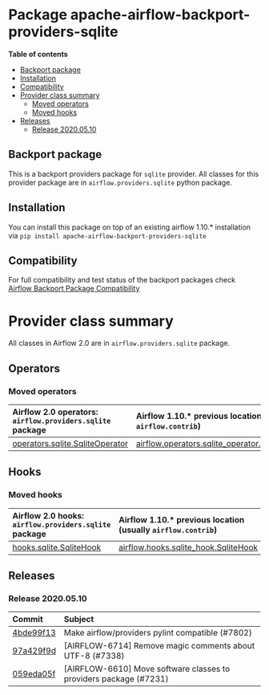<!--
 Licensed to the Apache Software Foundation (ASF) under one
 or more contributor license agreements.  See the NOTICE file
 distributed with this work for additional information
 regarding copyright ownership.  The ASF licenses this file
 to you under the Apache License, Version 2.0 (the
 "License"); you may not use this file except in compliance
 with the License.  You may obtain a copy of the License at

   http://www.apache.org/licenses/LICENSE-2.0

 Unless required by applicable law or agreed to in writing,
 software distributed under the License is distributed on an
 "AS IS" BASIS, WITHOUT WARRANTIES OR CONDITIONS OF ANY
 KIND, either express or implied.  See the License for the
 specific language governing permissions and limitations
 under the License.
 -->


# Package apache-airflow-backport-providers-sqlite

**Table of contents**

- [Backport package](#backport-package)
- [Installation](#installation)
- [Compatibility](#compatibility)
- [Provider class summary](#provider-class-summary)
    - [Moved operators](#moved-operators)
    - [Moved hooks](#moved-hooks)
- [Releases](#releases)
    - [Release 2020.05.10](#release-2020.05.10)

## Backport package

This is a backport providers package for `sqlite` provider. All classes for this provider package
are in `airflow.providers.sqlite` python package.

## Installation

You can install this package on top of an existing airflow 1.10.* installation via
`pip install apache-airflow-backport-providers-sqlite`

## Compatibility

For full compatibility and test status of the backport packages check
[Airflow Backport Package Compatibility](https://cwiki.apache.org/confluence/display/AIRFLOW/Backported+providers+packages+for+Airflow+1.10.*+series)

# Provider class summary

All classes in Airflow 2.0 are in `airflow.providers.sqlite` package.


## Operators




### Moved operators

| Airflow 2.0 operators: `airflow.providers.sqlite` package                                                                     | Airflow 1.10.* previous location (usually `airflow.contrib`)                                                                                 |
|:------------------------------------------------------------------------------------------------------------------------------|:---------------------------------------------------------------------------------------------------------------------------------------------|
| [operators.sqlite.SqliteOperator](https://github.com/apache/airflow/blob/master/airflow/providers/sqlite/operators/sqlite.py) | [airflow.operators.sqlite_operator.SqliteOperator](https://github.com/apache/airflow/blob/v1-10-stable/airflow/operators/sqlite_operator.py) |





## Hooks



### Moved hooks

| Airflow 2.0 hooks: `airflow.providers.sqlite` package                                                             | Airflow 1.10.* previous location (usually `airflow.contrib`)                                                             |
|:------------------------------------------------------------------------------------------------------------------|:-------------------------------------------------------------------------------------------------------------------------|
| [hooks.sqlite.SqliteHook](https://github.com/apache/airflow/blob/master/airflow/providers/sqlite/hooks/sqlite.py) | [airflow.hooks.sqlite_hook.SqliteHook](https://github.com/apache/airflow/blob/v1-10-stable/airflow/hooks/sqlite_hook.py) |




## Releases

### Release 2020.05.10

| Commit                                                                                         | Subject                                                           |
|:-----------------------------------------------------------------------------------------------|:------------------------------------------------------------------|
| [4bde99f13](https://github.com/apache/airflow/commit/4bde99f1323d72f6c84c1548079d5e98fc0a2a9a) | Make airflow/providers pylint compatible (#7802)                  |
| [97a429f9d](https://github.com/apache/airflow/commit/97a429f9d0cf740c5698060ad55f11e93cb57b55) | [AIRFLOW-6714] Remove magic comments about UTF-8 (#7338)          |
| [059eda05f](https://github.com/apache/airflow/commit/059eda05f82fefce4410f44f761f945a27d83daf) | [AIRFLOW-6610] Move software classes to providers package (#7231) |
